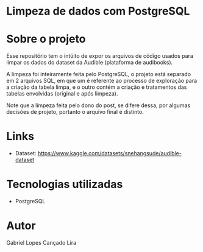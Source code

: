 # Limpeza de dados com PostgreSQL

# Sobre o projeto

Esse repositório tem o intúito de expor os arquivos de código usados para limpar os dados do dataset da Audible (plataforma de audibooks).

A limpeza foi inteiramente feita pelo PostgreSQL, o projeto está separado em 2 arquivos SQL, em que um é referente ao processo de exploração para a criação da tabela limpa, e o outro contém a criação e tratamentos das tabelas envolvidas (original e após limpeza).

Note que a limpeza feita pelo dono do post, se difere dessa, por algumas decisões de projeto, portanto o arquivo final é distinto.

# Links

- Dataset: https://www.kaggle.com/datasets/snehangsude/audible-dataset

# Tecnologias utilizadas

- PostgreSQL

# Autor

Gabriel Lopes Cançado Lira

